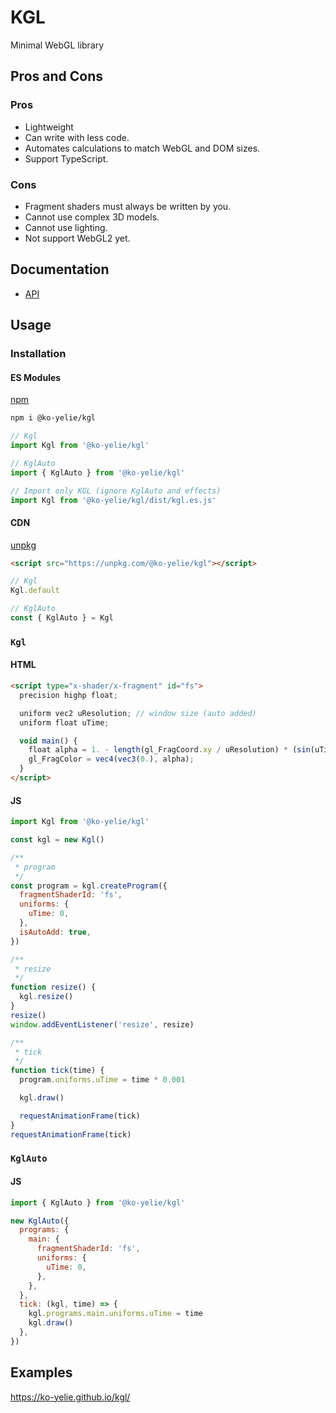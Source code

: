 # KGL

Minimal WebGL library

## Pros and Cons

### Pros

- Lightweight
- Can write with less code.
- Automates calculations to match WebGL and DOM sizes.
- Support TypeScript.

### Cons

- Fragment shaders must always be written by you.
- Cannot use complex 3D models.
- Cannot use lighting.
- Not support WebGL2 yet.

## Documentation

- [API](https://ko-yelie.github.io/kgl/api/)

## Usage

### Installation

#### ES Modules

[npm](https://www.npmjs.com/package/@ko-yelie/kgl)

```sh
npm i @ko-yelie/kgl
```

```js
// Kgl
import Kgl from '@ko-yelie/kgl'

// KglAuto
import { KglAuto } from '@ko-yelie/kgl'

// Import only KGL (ignore KglAuto and effects)
import Kgl from '@ko-yelie/kgl/dist/kgl.es.js'
```

#### CDN

[unpkg](https://unpkg.com/@ko-yelie/kgl)

```html
<script src="https://unpkg.com/@ko-yelie/kgl"></script>
```

```js
// Kgl
Kgl.default

// KglAuto
const { KglAuto } = Kgl
```

### `Kgl`

#### HTML

```html
<script type="x-shader/x-fragment" id="fs">
  precision highp float;

  uniform vec2 uResolution; // window size (auto added)
  uniform float uTime;

  void main() {
    float alpha = 1. - length(gl_FragCoord.xy / uResolution) * (sin(uTime) * 0.5 + 0.5);
    gl_FragColor = vec4(vec3(0.), alpha);
  }
</script>
```

#### JS

```js
import Kgl from '@ko-yelie/kgl'

const kgl = new Kgl()

/**
 * program
 */
const program = kgl.createProgram({
  fragmentShaderId: 'fs',
  uniforms: {
    uTime: 0,
  },
  isAutoAdd: true,
})

/**
 * resize
 */
function resize() {
  kgl.resize()
}
resize()
window.addEventListener('resize', resize)

/**
 * tick
 */
function tick(time) {
  program.uniforms.uTime = time * 0.001

  kgl.draw()

  requestAnimationFrame(tick)
}
requestAnimationFrame(tick)
```

### `KglAuto`

#### JS

```js
import { KglAuto } from '@ko-yelie/kgl'

new KglAuto({
  programs: {
    main: {
      fragmentShaderId: 'fs',
      uniforms: {
        uTime: 0,
      },
    },
  },
  tick: (kgl, time) => {
    kgl.programs.main.uniforms.uTime = time
    kgl.draw()
  },
})
```

## Examples

https://ko-yelie.github.io/kgl/
